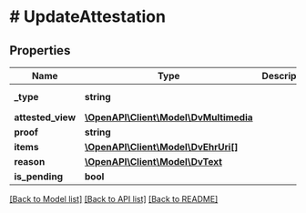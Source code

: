 # # UpdateAttestation

## Properties

Name | Type | Description | Notes
------------ | ------------- | ------------- | -------------
**_type** | **string** |  | [optional] [default to 'UPDATE_ATTESTATION']
**attested_view** | [**\OpenAPI\Client\Model\DvMultimedia**](DvMultimedia.md) |  | [optional]
**proof** | **string** |  | [optional]
**items** | [**\OpenAPI\Client\Model\DvEhrUri[]**](DvEhrUri.md) |  | [optional]
**reason** | [**\OpenAPI\Client\Model\DvText**](DvText.md) |  |
**is_pending** | **bool** |  |

[[Back to Model list]](../../README.md#models) [[Back to API list]](../../README.md#endpoints) [[Back to README]](../../README.md)
